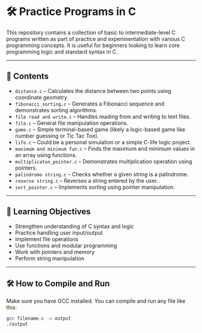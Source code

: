 # 🛠️ Practice Programs in C

This repository contains a collection of basic to intermediate-level C programs written as part of practice and experimentation with various C programming concepts. It is useful for beginners looking to learn core programming logic and standard syntax in C.

---

## 📁 Contents

- `distance.c` – Calculates the distance between two points using coordinate geometry.
- `fibonacci_sorting.c` – Generates a Fibonacci sequence and demonstrates sorting algorithms.
- `file read and write.c` – Handles reading from and writing to text files.
- `file.c` – General file manipulation operations.
- `game.c` – Simple terminal-based game (likely a logic-based game like number guessing or Tic Tac Toe).
- `life.c` – Could be a personal simulation or a simple C-life logic project.
- `maximum and minimum fun.c` – Finds the maximum and minimum values in an array using functions.
- `multiplicaton_pointer.c` – Demonstrates multiplication operation using pointers.
- `palindrome string.c` – Checks whether a given string is a palindrome.
- `reverse string.c` – Reverses a string entered by the user.
- `sort_pointer.c` – Implements sorting using pointer manipulation.

---

## 🧠 Learning Objectives

- Strengthen understanding of C syntax and logic
- Practice handling user input/output
- Implement file operations
- Use functions and modular programming
- Work with pointers and memory
- Perform string manipulation

---

## 🛠️ How to Compile and Run

Make sure you have GCC installed. You can compile and run any file like this:

```bash
gcc filename.c -o output
./output
